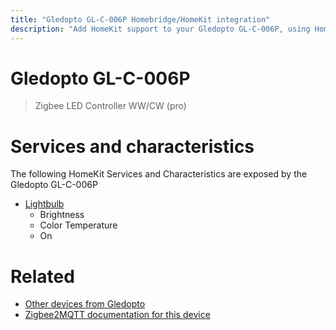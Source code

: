 ```yaml
---
title: "Gledopto GL-C-006P Homebridge/HomeKit integration"
description: "Add HomeKit support to your Gledopto GL-C-006P, using Homebridge, Zigbee2MQTT and homebridge-z2m."
---
```

<!---
This file has been GENERATED using src/docgen/docgen.ts
DO NOT EDIT THIS FILE MANUALLY!
-->
# Gledopto GL-C-006P
> Zigbee LED Controller WW/CW (pro)


# Services and characteristics
The following HomeKit Services and Characteristics are exposed by
the Gledopto GL-C-006P

* [Lightbulb](../../light.md)
  * Brightness
  * Color Temperature
  * On


# Related
* [Other devices from Gledopto](../index.md#gledopto)
* [Zigbee2MQTT documentation for this device](https://www.zigbee2mqtt.io/devices/GL-C-006P.html)